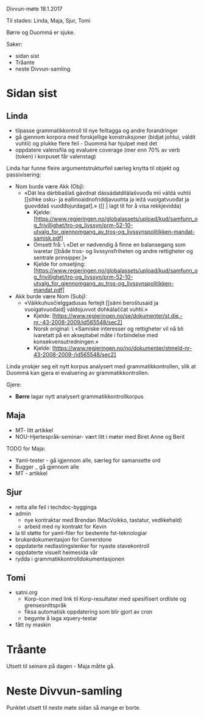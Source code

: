 Divvun-møte 18.1.2017

Til stades: Linda, Maja, Sjur, Tomi

Børre og Duommá er sjuke.

Saker:
* sidan sist
* Tråante
* neste Divvun-samling

#  Sidan sist

##  Linda
* tilpasse grammatikkontroll til nye feiltagga og andre forandringer
* gå gjennom korpora med forskjellige konstruksjoner (bidjat johtui, váldit vuhtii) og plukke flere feil - Duommá har hjulpet med det
* oppdatere valensfila og evaluere coverage (mer enn 70% av verb (token) i korpuset får valenstag)

Linda har funne fleire argumentstrukturfeil særleg knytta til objekt og passivisering:

* Nom burde være Akk (Obj):
    - «Dát lea dárbbašlaš gávdnat dássádatdilálašvuođa mii váldá vuhtii [[sihke
   osku- ja eallinoaidnofriddjavuohta ja iežá vuoigatvuođat ja guovddaš
   vuođđojurdagat].» ([[ ] lagt til for å visa rekkjevidda)
        - Kjelde: [https://www.regjeringen.no/globalassets/upload/kud/samfunn_og_frivillighet/tro-og_livssyn/prm-52-10-utvalg_for_gjennomgang_av_tros-og_livssynspolitikken-mandat-samisk.pdf]
        - Omsett frå: \\
    «Det er nødvendig å finne en balansegang som ivaretar [[både tros- og
    livssynsfriheten og andre rettigheter og sentrale prinsipper.]»
        - Kjelde for omsetjing: [https://www.regjeringen.no/globalassets/upload/kud/samfunn_og_frivillighet/tro-og_livssyn/prm-52-10-utvalg_for_gjennomgang_av_tros-og_livssynspolitikken-mandat.pdf]
* Akk burde være Nom (Subj):
    - «Váikkuhusčielggadusas fertejit [[sámi beroštusaid ja vuoigatvuođaid]
   váldojuvvot dohkálaččat vuhtii.»
        - Kjelde: [https://www.regjeringen.no/se/dokumenter/st.die.-nr.-43-2008-2009/id565548/sec2]
        - Norsk original: \\
    «Samiske interesser og rettigheter vil nå bli ivaretatt på en akseptabel
    måte i forbindelse med konsekvensutredningen.»
        - Kjelde: [https://www.regjeringen.no/no/dokumenter/stmeld-nr-43-2008-2009-/id565548/sec2]

Linda ynskjer seg eit nytt korpus analysert med grammatikkontrollen, slik at
Duommá kan gjera ei evaluering av grammatikkontrollen.

Gjere:
* **Børre** lagar nytt analysert grammatikkontrollkorpus

##  Maja
* MT- litt artikkel
* NOU-Hjertespråk-seminar- vært litt i møter med Biret Anne og Berit

TODO for Maja:
* Yaml-tester - gå igjennom alle, særleg for samansette ord
* Bugger _ gå gjennom alle
* MT - artikkel

##  Sjur

* retta alle feil i techdoc-bygginga
* admin
    - nye kontraktar med Brendan (MacVoikko, tastatur, vedlikehald)
    - arbeid med ny kontrakt for Kevin
* la til støtte for yaml-filer for bestemte fst-teknologiar
* brukardokumentasjon for Cornerstone
* oppdaterte nedlastingslenker for nyaste stavekontroll
* oppdaterte visuelt heimesida vår
* rydda i grammatikkontrolldokumentasjonen

##  Tomi
* satni.org 
    - Korp-icon med link til Korp-resultater med spesifisert ordliste og
   grensesnittspråk
    - fiksa automatisk oppdatering som blir gjort av cron
    - begynte å laga xquery-testar
* fått ny maskin

#  Tråante

Utsett til seinare på dagen - Maja måtte gå.

#  Neste Divvun-samling

Punktet utsett til neste møte sidan så mange er borte.
